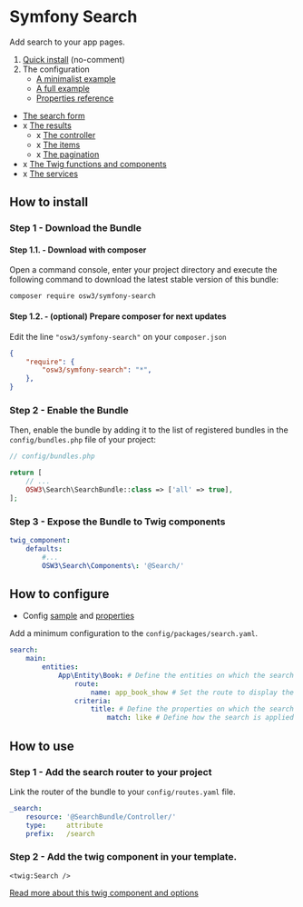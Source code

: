 # Symfony Search

Add search to your app pages.

1. [Quick install](./docs/01-quick-install.md) (no-comment)
2. The configuration
    - [A minimalist example](./docs//02.A-minimalist-configuration.md)
    - [A full example](./docs/02.B-full-cofiguration.md)
    - [Properties reference](./docs/02.C-configuration-properties.md)
- [The search form](./docs/form.md)
- x [The results](./docs/results.md)
    - x [The controller](./docs/controller.md)
    - x [The items](./docs/item.md)
    - x [The pagination](./docs/pagination.md)
- x [The Twig functions and components](./docs/twig.md)
- x [The services](./docs/services.md)

## How to install

### Step 1 - Download the Bundle

#### Step 1.1. - Download with composer

Open a command console, enter your project directory and execute the
following command to download the latest stable version of this bundle:

```console
composer require osw3/symfony-search
```

#### Step 1.2. - (optional) Prepare composer for next updates

Edit the line `"osw3/symfony-search"` on your `composer.json`

```json 
{
    "require": {
        "osw3/symfony-search": "*",
    },
}
```

### Step 2 - Enable the Bundle

Then, enable the bundle by adding it to the list of registered bundles
in the `config/bundles.php` file of your project:

```php 
// config/bundles.php

return [
    // ...
    OSW3\Search\SearchBundle::class => ['all' => true],
];
```

### Step 3 - Expose the Bundle to Twig components

```yaml
twig_component:
    defaults:
        #...
        OSW3\Search\Components\: '@Search/'
```

## How to configure

- Config [sample](./docs/config.md#config-sample) and [properties](./docs/config.md#config-properties)

Add a minimum configuration to the `config/packages/search.yaml`.

```yaml 
search:
    main:
        entities: 
            App\Entity\Book: # Define the entities on which the search is applied
                route: 
                    name: app_book_show # Set the route to display the details of an entity
                criteria:
                    title: # Define the properties on which the search is applied
                        match: like # Define how the search is applied on the property
```

## How to use

### Step 1 - Add the search router to your project

Link the router of the bundle to your `config/routes.yaml` file.

```yaml
_search:
    resource: '@SearchBundle/Controller/'
    type:     attribute
    prefix:   /search
```

### Step 2 - Add the twig component in your template.

```twig
<twig:Search />
```

[Read more about this twig component and options](./docs/form.md)